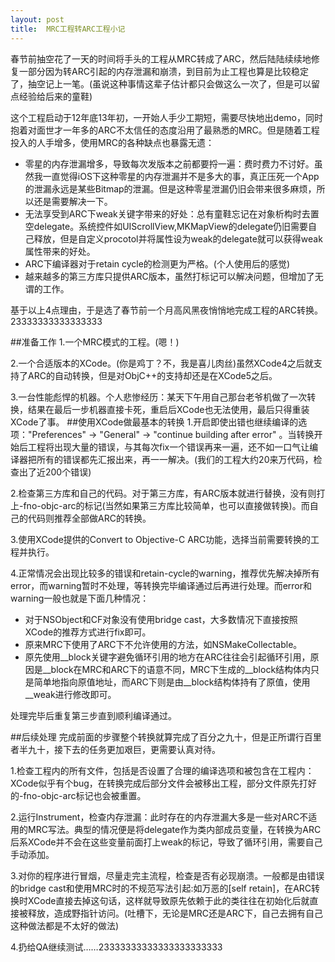 ```yaml
---
layout: post
title:  MRC工程转ARC工程小记
---
```


春节前抽空花了一天的时间将手头的工程从MRC转成了ARC，然后陆陆续续地修复一部分因为转ARC引起的内存泄漏和崩溃，到目前为止工程也算是比较稳定了，抽空记上一笔。(虽说这种事情这辈子估计都只会做这么一次了，但是可以留点经验给后来的童鞋)

这个工程启动于12年底13年初，一开始人手少工期短，需要尽快地出demo，同时抱着对面世才一年多的ARC不太信任的态度沿用了最熟悉的MRC。但是随着工程投入的人手增多，使用MRC的各种缺点也暴露无遗：

* 零星的内存泄漏增多，导致每次发版本之前都要捋一遍：费时费力不讨好。虽然我一直觉得iOS下这种零星的内存泄漏并不是多大的事，真正压死一个App的泄漏永远是某些Bitmap的泄漏。但是这种零星泄漏仍旧会带来很多麻烦，所以还是需要解决一下。
* 无法享受到ARC下weak关键字带来的好处：总有童鞋忘记在对象析构时去置空delegate。系统控件如UIScrollView,MKMapView的delegate仍旧需要自己释放，但是自定义procotol并将属性设为weak的delegate就可以获得weak属性带来的好处。
* ARC下编译器对于retain cycle的检测更为严格。(个人使用后的感觉)
* 越来越多的第三方库只提供ARC版本，虽然打标记可以解决问题，但增加了无谓的工作。

基于以上4点理由，于是选了春节前一个月高风黑夜悄悄地完成工程的ARC转换。23333333333333333

##准备工作
1.一个MRC模式的工程。(嗯！)

2.一个合适版本的XCode。(你是鸡丁？不，我是喜儿肉丝)虽然XCode4之后就支持了ARC的自动转换，但是对ObjC++的支持却还是在XCode5之后。

3.一台性能彪悍的机器。个人悲惨经历：某天下午用自己那台老爷机做了一次转换，结果在最后一步机器直接卡死，重启后XCode也无法使用，最后只得重装XCode了事。
##使用XCode做最基本的转换
1.开启即使出错也继续编译的选项："Preferences" -> "General" -> "continue building after error"
。当转换开始后工程将出现大量的错误，与其每次fix一个错误再来一遍，还不如一口气让编译器把所有的错误都先汇报出来，再一一解决。(我们的工程大约20来万代码，检查出了近200个错误)

2.检查第三方库和自己的代码。对于第三方库，有ARC版本就进行替换，没有则打上-fno-objc-arc的标记(当然如果第三方库比较简单，也可以直接做转换)。而自己的代码则推荐全部做ARC的转换。

3.使用XCode提供的Convert to Objective-C ARC功能，选择当前需要转换的工程并执行。

4.正常情况会出现比较多的错误和retain-cycle的warning，推荐优先解决掉所有error，而warning暂时不处理，等转换完毕编译通过后再进行处理。而error和warning一般也就是下面几种情况：

* 对于NSObject和CF对象没有使用bridge cast，大多数情况下直接按照XCode的推荐方式进行fix即可。
* 原来MRC下使用了ARC下不允许使用的方法，如NSMakeCollectable。
* 原先使用\_\_block关键字避免循环引用的地方在ARC往往会引起循环引用，原因是\_\_block在MRC和ARC下的语意不同，MRC下生成的\_\_block结构体内只是简单地指向原值地址，而ARC下则是由\_\_block结构体持有了原值，使用\_\_weak进行修改即可。

处理完毕后重复第三步直到顺利编译通过。

##后续处理
完成前面的步骤整个转换就算完成了百分之九十，但是正所谓行百里者半九十，接下去的任务更加艰巨，更需要认真对待。

1.检查工程内的所有文件，包括是否设置了合理的编译选项和被包含在工程内：XCode似乎有个bug，在转换完成后部分文件会被移出工程，部分文件原先打好的-fno-objc-arc标记也会被重置。

2.运行Instrument，检查内存泄漏：此时存在的内存泄漏大多是一些对ARC不适用的MRC写法。典型的情况便是将delegate作为类内部成员变量，在转换为ARC后系XCode并不会在这些变量前面打上weak的标记，导致了循环引用，需要自己手动添加。

3.对你的程序进行冒烟，尽量走完主流程，检查是否有必现崩溃。一般都是由错误的bridge cast和使用MRC时的不规范写法引起:如万恶的[self retain]，在ARC转换时XCode直接去掉这句话，这样就导致原先依赖于此的类往往在初始化后就直接被释放，造成野指针访问。(吐槽下，无论是MRC还是ARC下，自己去拥有自己这种做法都是不太好的做法)

4.扔给QA继续测试……23333333333333333333333
